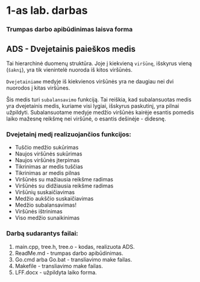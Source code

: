 # 1-as lab. darbas
### Trumpas darbo apibūdinimas laisva forma

## ADS - Dvejetainis paieškos medis
Tai hierarchinė duomenų struktūra. Joje į kiekvieną `viršūnę`, išskyrus vieną (`šaknį`), yra tik vienintelė nuoroda iš kitos viršūnės.

`Dvejetainiame` medyje iš kiekvienos viršūnės yra ne daugiau nei dvi nuorodos į kitas viršūnes.

Šis medis turi `subalansavimo` funkciją. Tai reiškia, kad subalansuotas medis yra dvejetainis medis, kuriame visi lygiai, išskyrus paskutinį, yra pilnai užpildyti.
Subalansuotame medyje medžio viršūnės kairėje esantis pomedis laiko mažesnę reikšmę nei viršūnė, o esantis dešinėje - didesnę.

### Dvejetainį medį realizuojančios funkcijos:
* Tuščio medžio sukūrimas
* Naujos viršūnės sukūrimas
* Naujos viršūnės įterpimas
* Tikrinimas ar medis tuščias
* Tikrinimas ar medis pilnas
* Viršūnės su mažiausia reikšme radimas
* Viršūnės su didžiausia reikšme radimas
* Viršūnių suskaičiavimas
* Medžio aukščio suskaičiavimas
* Medžio subalansavimas!
* Viršūnės ištrinimas
* Viso medžio sunaikinimas

### Darbą sudarantys failai:
1. main.cpp, tree.h, tree.o - kodas, realizuota ADS.
2. ReadMe.md - trumpas darbo apibūdinimas.
3. Go.cmd arba Go.bat - transliavimo make failas.
4. Makefile - transliavimo make failas.
5. LFF.docx - užpildyta laiko forma.
